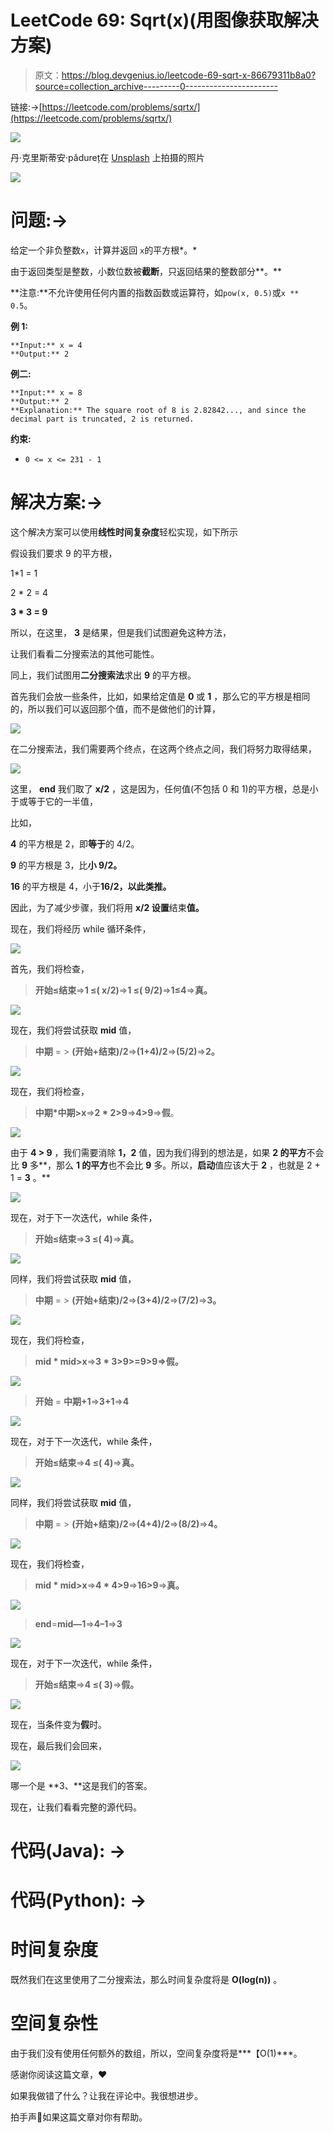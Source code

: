 # LeetCode 69: Sqrt(x)(用图像获取解决方案)

> 原文：<https://blog.devgenius.io/leetcode-69-sqrt-x-86679311b8a0?source=collection_archive---------0----------------------->

链接:→[https://leetcode.com/problems/sqrtx/](https://leetcode.com/problems/sqrtx/)

![](img/0af30454b047b51fad2782f4efb8ce59.png)

丹·克里斯蒂安·pădureț在 [Unsplash](https://unsplash.com?utm_source=medium&utm_medium=referral) 上拍摄的照片

![](img/29cd36fc549ec81429e58b74658211d1.png)

# 问题:→

给定一个非负整数`x`，计算并返回 `x`的平方根*。*

由于返回类型是整数，小数位数被**截断**，只返回结果的整数部分**。**

**注意:**不允许使用任何内置的指数函数或运算符，如`pow(x, 0.5)`或`x ** 0.5`。

**例 1:**

```
**Input:** x = 4
**Output:** 2
```

**例二:**

```
**Input:** x = 8
**Output:** 2
**Explanation:** The square root of 8 is 2.82842..., and since the decimal part is truncated, 2 is returned.
```

**约束:**

*   `0 <= x <= 231 - 1`

# 解决方案:→

这个解决方案可以使用**线性时间复杂度**轻松实现，如下所示

假设我们要求 9 的平方根，

1*1 = 1

2 * 2 = 4

**3 * 3 = 9**

所以，在这里， **3** 是结果，但是我们试图避免这种方法，

让我们看看二分搜索法的其他可能性。

同上，我们试图用**二分搜索法**求出 **9** 的平方根。

首先我们会放一些条件，比如，如果给定值是 **0** 或 **1** ，那么它的平方根是相同的，所以我们可以返回那个值，而不是做他们的计算，

![](img/ec8481d28878cf99c702ec4ceccd7e8a.png)

在二分搜索法，我们需要两个终点，在这两个终点之间，我们将努力取得结果，

![](img/00a9e64af5fcf6b9178ba6199cc379a2.png)

这里， **end** 我们取了 **x/2** ，这是因为，任何值(不包括 0 和 1)的平方根，总是小于或等于它的一半值，

比如，

**4** 的平方根是 2，即**等于**的 4/2。

**9** 的平方根是 3，比**小 9/2。**

**16** 的平方根是 4，小于**16/2，以此类推。**

因此，为了减少步骤，我们将用 **x/2 设置**结束**值。**

现在，我们将经历 while 循环条件，

![](img/74075103db2cd156bade7068fe29f3ca.png)

首先，我们将检查，

> **开始≤结束**=>**1 ≤( x/2)**=>**1 ≤( 9/2)**=>**1≤4**=>**真。**

![](img/bd00a495454847110a7daf3f3ca403cd.png)

现在，我们将尝试获取 **mid** 值，

> **中期** = > **(开始+结束)/2**=>**(1+4)/2**=>**(5/2)**=>**2。**

![](img/1b5fda295b6c4dd66230fcab39654881.png)

现在，我们将检查，

> **中期*中期>x**=>**2 * 2>9**=>**4>9**=>**假**。

![](img/56988706e8d345f3fcf923b2fcd81c37.png)

由于 **4 > 9** ，我们需要消除 **1，2** 值，因为我们得到的想法是，如果 **2 的平方**不会比 **9** 多**，那么 **1 的平方**也不会比 **9** 多。所以，**启动**值应该大于 **2** ，也就是 2 + 1 = **3** 。**

![](img/805e0a308210160b6c477f6ed430da66.png)

现在，对于下一次迭代，while 条件，

> **开始≤结束**=>**3 ≤( 4)**=>**真。**

![](img/a9368c91e6985d7177a28a341e9bc07a.png)

同样，我们将尝试获取 **mid** 值，

> **中期** = > **(开始+结束)/2**=>**(3+4)/2**=>**(7/2)**=>**3。**

![](img/7babc9f19f4173f07c51b33623cbe30d.png)

现在，我们将检查，

> **mid * mid>x**=>**3 * 3>9>=**9>9**=>**假。****

![](img/1c6a8193a1e1112f05e85d1c4fb06bdc.png)

> **开始** = **中期+1**=>**3+1**=>**4**

![](img/84d7532239ffd75afe88e6fad0552a1a.png)

现在，对于下一次迭代，while 条件，

> **开始≤结束**=>**4 ≤( 4)**=>**真。**

![](img/50e97959daba07e3eb72d86cc8a1a557.png)

同样，我们将尝试获取 **mid** 值，

> **中期** = > **(开始+结束)/2**=>**(4+4)/2**=>**(8/2)**=>**4。**

![](img/5c7503dfd4ebf58656cc87b738f067ee.png)

现在，我们将检查，

> **mid * mid>x**=>**4 * 4>9**=>**16>9**=>**真。**

![](img/f053555d256d3ac069a79bc67cb38267.png)

> **end**=**mid—1**=>**4–1**=>**3**

![](img/c8a6897b45c7cfe81d540fb311d78ca4.png)

现在，对于下一次迭代，while 条件，

> **开始≤结束**=>**4 ≤( 3)**=>**假。**

![](img/09fdafcbc0226f4b977749b95a2c9969.png)

现在，当条件变为**假**时。

现在，最后我们会回来，

![](img/e6bbddd6c4460ebe0a1016b9d92bd224.png)

哪一个是 **3、**这是我们的答案。

现在，让我们看看完整的源代码。

# 代码(Java): →

# 代码(Python): →

# 时间复杂度

既然我们在这里使用了二分搜索法，那么时间复杂度将是 **O(log(n))** 。

# 空间复杂性

由于我们没有使用任何额外的数组，所以，空间复杂度将是***【O(1)***。

感谢你阅读这篇文章，❤

如果我做错了什么？让我在评论中。我很想进步。

拍手声👏如果这篇文章对你有帮助。